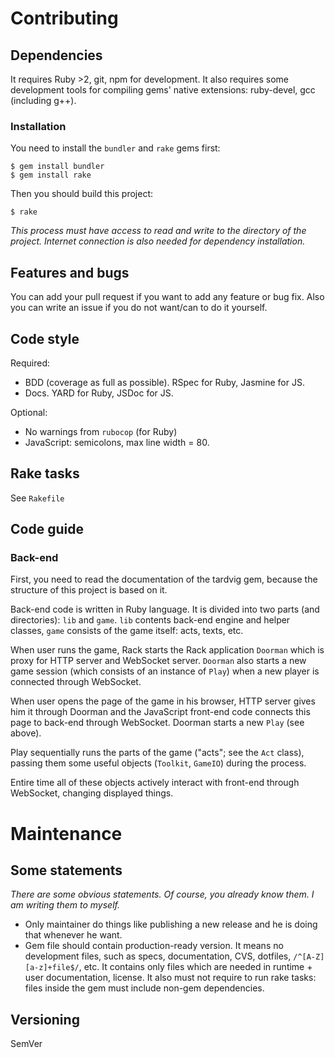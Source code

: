 # Contributing
## Dependencies
It requires Ruby >2, git, npm for development. It also requires some
development tools for compiling gems' native extensions: ruby-devel,
gcc (including g++).

### Installation
You need to install the `bundler` and `rake` gems first:

    $ gem install bundler
    $ gem install rake

Then you should build this project:

    $ rake

*This process must have access to read and write to the directory of the
project. Internet connection is also needed for dependency installation.*

## Features and bugs
You can add your pull request if you want to add any feature or bug fix. Also
you can write an issue if you do not want/can to do it yourself.

## Code style
Required:
- BDD (coverage as full as possible). RSpec for Ruby, Jasmine for JS.
- Docs. YARD for Ruby, JSDoc for JS.

Optional:
- No warnings from `rubocop` (for Ruby)
- JavaScript: semicolons, max line width = 80.

## Rake tasks
See `Rakefile`

## Code guide
### Back-end
First, you need to read the documentation of the tardvig gem, because the
structure of this project is based on it.

Back-end code is written in Ruby language. It is divided into two parts (and
directories): `lib` and `game`. `lib` contents back-end engine and helper
classes, `game` consists of the game itself: acts, texts, etc.

When user runs the game, Rack starts the Rack application `Doorman` which is
proxy for HTTP server and WebSocket server. `Doorman` also starts a new game
session (which consists of an instance of `Play`) when a new player is connected
through WebSocket.

When user opens the page of the game in his browser, HTTP server gives him it
through Doorman and the JavaScript front-end code connects this page to back-end
through WebSocket. Doorman starts a new `Play` (see above).

Play sequentially runs the parts of the game ("acts"; see the `Act` class),
passing them some useful objects (`Toolkit`, `GameIO`) during the process.

Entire time all of these objects actively interact with front-end through
WebSocket, changing displayed things.

# Maintenance
## Some statements
*There are some obvious statements. Of course, you already know them.
I am writing them to myself.*
* Only maintainer do things like publishing a new release and he is doing that
whenever he want.
* Gem file should contain production-ready version. It means no development
files, such as specs, documentation, CVS, dotfiles, `/^[A-Z][a-z]+file$/`, etc.
It contains only files which are needed in runtime + user documentation,
license.
It also must not require to run rake tasks: files inside the gem must include
non-gem dependencies.

## Versioning
SemVer
